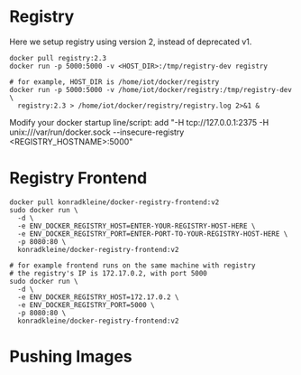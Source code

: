 # Registry
Here we setup registry using version 2, instead of deprecated v1.
```
docker pull registry:2.3
docker run -p 5000:5000 -v <HOST_DIR>:/tmp/registry-dev registry

# for example, HOST_DIR is /home/iot/docker/registry
docker run -p 5000:5000 -v /home/iot/docker/registry:/tmp/registry-dev \
  registry:2.3 > /home/iot/docker/registry/registry.log 2>&1 &
```
Modify your docker startup line/script: add "-H tcp://127.0.0.1:2375 -H unix:///var/run/docker.sock --insecure-registry <REGISTRY_HOSTNAME>:5000"

# Registry Frontend
```
docker pull konradkleine/docker-registry-frontend:v2
sudo docker run \
  -d \
  -e ENV_DOCKER_REGISTRY_HOST=ENTER-YOUR-REGISTRY-HOST-HERE \
  -e ENV_DOCKER_REGISTRY_PORT=ENTER-PORT-TO-YOUR-REGISTRY-HOST-HERE \
  -p 8080:80 \
  konradkleine/docker-registry-frontend:v2

# for example frontend runs on the same machine with registry
# the registry's IP is 172.17.0.2, with port 5000
sudo docker run \
  -d \
  -e ENV_DOCKER_REGISTRY_HOST=172.17.0.2 \
  -e ENV_DOCKER_REGISTRY_PORT=5000 \
  -p 8080:80 \
  konradkleine/docker-registry-frontend:v2
```

# Pushing Images
